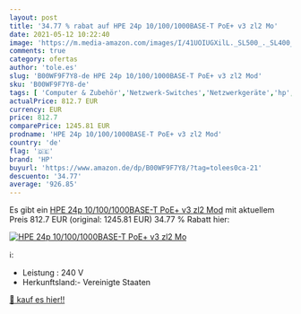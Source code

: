 ```yaml
---
layout: post
title: '34.77 % rabat auf HPE 24p 10/100/1000BASE-T PoE+ v3 zl2 Mo'
date: 2021-05-12 10:22:40
image: 'https://m.media-amazon.com/images/I/41UOIUGXilL._SL500_._SL400_.jpg'
comments: true
category: ofertas
author: 'tole.es'
slug: 'B00WF9F7Y8-de HPE 24p 10/100/1000BASE-T PoE+ v3 zl2 Mod'
sku: 'B00WF9F7Y8-de'
tags: [ 'Computer & Zubehör','Netzwerk-Switches','Netzwerkgeräte','hp', ]
actualPrice: 812.7 EUR
currency: EUR
price: 812.7
comparePrice: 1245.81 EUR
prodname: 'HPE 24p 10/100/1000BASE-T PoE+ v3 zl2 Mod'
country: 'de'
flag: '🇩🇪'
brand: 'HP'
buyurl: 'https://www.amazon.de/dp/B00WF9F7Y8/?tag=tolees0ca-21'
descuento: '34.77'
average: '926.85'
---
```


Es gibt ein [HPE 24p 10/100/1000BASE-T PoE+ v3 zl2 Mod](https://www.amazon.de/dp/B00WF9F7Y8/?tag=tolees0ca-21) mit aktuellem Preis 812.7 EUR (original: 1245.81 EUR) 34.77 % Rabatt hier:

[![HPE 24p 10/100/1000BASE-T PoE+ v3 zl2 Mo](https://m.media-amazon.com/images/I/41UOIUGXilL._SL500_._SL400_.jpg)](https://www.amazon.de/dp/B00WF9F7Y8/?tag=tolees0ca-21)

ℹ️:

- Leistung : 240 V
- Herkunftsland:- Vereinigte Staaten

[🛒 kauf es hier!!](https://www.amazon.de/dp/B00WF9F7Y8/?tag=tolees0ca-21)
